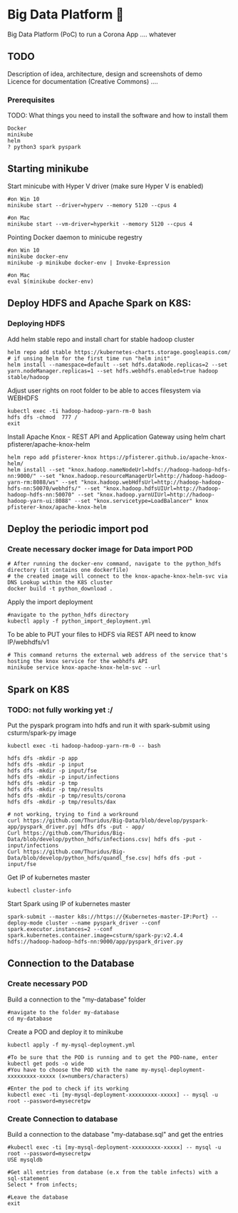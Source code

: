 # Big Data Platform :poop:

Big Data Platform (PoC) to run a Corona App .... whatever

## TODO
Description of idea, architecture, design and screenshots of demo  
Licence for documentation (Creative Commons)
....

### Prerequisites

TODO: What things you need to install the software and how to install them

```
Docker
minikube
helm
? python3 spark pyspark 
```
## Starting minikube

Start minicube with Hyper V driver (make sure Hyper V is enabled)
```
#on Win 10
minikube start --driver=hyperv --memory 5120 --cpus 4

#on Mac
minikube start --vm-driver=hyperkit --memory 5120 --cpus 4
```
Pointing Docker daemon to minicube regestry
```
#on Win 10
minikube docker-env
minikube -p minikube docker-env | Invoke-Expression

#on Mac
eval $(minikube docker-env)
```

## Deploy HDFS and Apache Spark on K8S:
### Deploying HDFS

Add helm stable repo and 
install chart for stable hadoop cluster
```
helm repo add stable https://kubernetes-charts.storage.googleapis.com/
# if unsing helm for the first time run "helm init"
helm install --namespace=default --set hdfs.dataNode.replicas=2 --set yarn.nodeManager.replicas=1 --set hdfs.webhdfs.enabled=true hadoop stable/hadoop
```

Adjust user rights on root folder to be able to acces filesystem via WEBHDFS
```
kubectl exec -ti hadoop-hadoop-yarn-rm-0 bash
hdfs dfs -chmod  777 /
exit
```

Install Apache Knox - REST API and Application Gateway
using helm chart pfisterer/apache-knox-helm
```
helm repo add pfisterer-knox https://pfisterer.github.io/apache-knox-helm/
helm install --set "knox.hadoop.nameNodeUrl=hdfs://hadoop-hadoop-hdfs-nn:9000/" --set "knox.hadoop.resourceManagerUrl=http://hadoop-hadoop-yarn-rm:8088/ws" --set "knox.hadoop.webHdfsUrl=http://hadoop-hadoop-hdfs-nn:50070/webhdfs/" --set "knox.hadoop.hdfsUIUrl=http://hadoop-hadoop-hdfs-nn:50070" --set "knox.hadoop.yarnUIUrl=http://hadoop-hadoop-yarn-ui:8088" --set "knox.servicetype=LoadBalancer" knox pfisterer-knox/apache-knox-helm
```

## Deploy the periodic import pod
### Create necessary docker image for Data import POD
```
# After running the docker-env command, navigate to the python_hdfs directory (it contains one dockerfile)
# the created image will connect to the knox-apache-knox-helm-svc via DNS Lookup within the K8S cluster
docker build -t python_download .
```
Apply the import deployment
```
#navigate to the python_hdfs directory
kubectl apply -f python_import_deployment.yml
```

To be able to PUT your files to HDFS via REST API need to know IP/webhdfs/v1
```
# This command returns the external web address of the service that's hosting the knox service for the webhdfs API
minikube service knox-apache-knox-helm-svc --url
```
## Spark on K8S
### TODO: not fully working yet :/
Put the pyspark program into hdfs and run it with spark-submit using csturm/spark-py image
```
kubectl exec -ti hadoop-hadoop-yarn-rm-0 -- bash

hdfs dfs -mkdir -p app
hdfs dfs -mkdir -p input
hdfs dfs -mkdir -p input/fse
hdfs dfs -mkdir -p input/infections
hdfs dfs -mkdir -p tmp
hdfs dfs -mkdir -p tmp/results
hdfs dfs -mkdir -p tmp/results/corona
hdfs dfs -mkdir -p tmp/results/dax

# not working, trying to find a workround
curl https://github.com/Thuridus/Big-Data/blob/develop/pyspark-app/pyspark_driver.py| hdfs dfs -put - app/
Curl https://github.com/Thuridus/Big-Data/blob/develop/python_hdfs/infections.csv| hdfs dfs -put - input/infections
Curl https://github.com/Thuridus/Big-Data/blob/develop/python_hdfs/quandl_fse.csv| hdfs dfs -put - input/fse
```
Get IP of kubernetes master 
```
kubectl cluster-info
```
Start Spark using IP of kubernetes master 
```
spark-submit --master k8s://https://{Kubernetes-master-IP:Port} --deploy-mode cluster --name pyspark_driver --conf spark.executor.instances=2 --conf spark.kubernetes.container.image=csturm/spark-py:v2.4.4  hdfs://hadoop-hadoop-hdfs-nn:9000/app/pyspark_driver.py
```

## Connection to the Database

### Create necessary POD

Build a connection to the "my-database" folder
```
#navigate to the folder my-database
cd my-database
```

Create a POD and deploy it to minikube
```
kubectl apply -f my-mysql-deployment.yml
```
```
#To be sure that the POD is running and to get the POD-name, enter
kubectl get pods -o wide
#You have to choose the POD with the name my-mysql-deployment-xxxxxxxxx-xxxxx (x=numbers/characters)
```

```
#Enter the pod to check if its working
kubectl exec -ti [my-mysql-deployment-xxxxxxxxx-xxxxx] -- mysql -u root --password=mysecretpw
```

### Create Connection to database

Build a connection to the database "my-database.sql" and get the entries
```
#kubectl exec -ti [my-mysql-deployment-xxxxxxxxx-xxxxx] -- mysql -u root --password=mysecretpw
USE mysqldb
```

```
#Get all entries from database (e.x from the table infects) with a sql-statement
Select * from infects;
```

```
#Leave the database
exit
```


